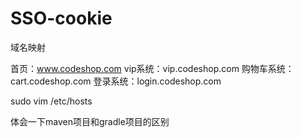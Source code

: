 # SSO-cookie


域名映射

首页：www.codeshop.com
vip系统：vip.codeshop.com
购物车系统：cart.codeshop.com
登录系统：login.codeshop.com


sudo vim /etc/hosts







体会一下maven项目和gradle项目的区别



